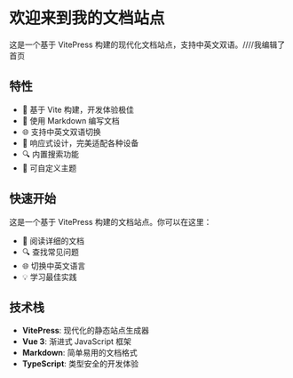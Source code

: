 
# 欢迎来到我的文档站点

这是一个基于 VitePress 构建的现代化文档站点，支持中英文双语。////我编辑了首页

## 特性

- 🚀 基于 Vite 构建，开发体验极佳
- 📝 使用 Markdown 编写文档
- 🌐 支持中英文双语切换
- 📱 响应式设计，完美适配各种设备
- 🔍 内置搜索功能
- 🎨 可自定义主题

## 快速开始

这是一个基于 VitePress 构建的文档站点。你可以在这里：

- 📖 阅读详细的文档
- 🔍 查找常见问题
- 🌐 切换中英文语言
- 💡 学习最佳实践

## 技术栈

- **VitePress**: 现代化的静态站点生成器
- **Vue 3**: 渐进式 JavaScript 框架
- **Markdown**: 简单易用的文档格式
- **TypeScript**: 类型安全的开发体验

